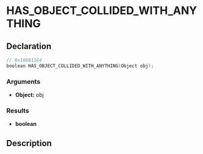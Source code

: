 # HAS_OBJECT_COLLIDED_WITH_ANYTHING

## Declaration
```cpp
// 0x106811E4
boolean HAS_OBJECT_COLLIDED_WITH_ANYTHING(Object obj);
```

### Arguments
- **Object:** obj

### Results
- **boolean**

## Description
